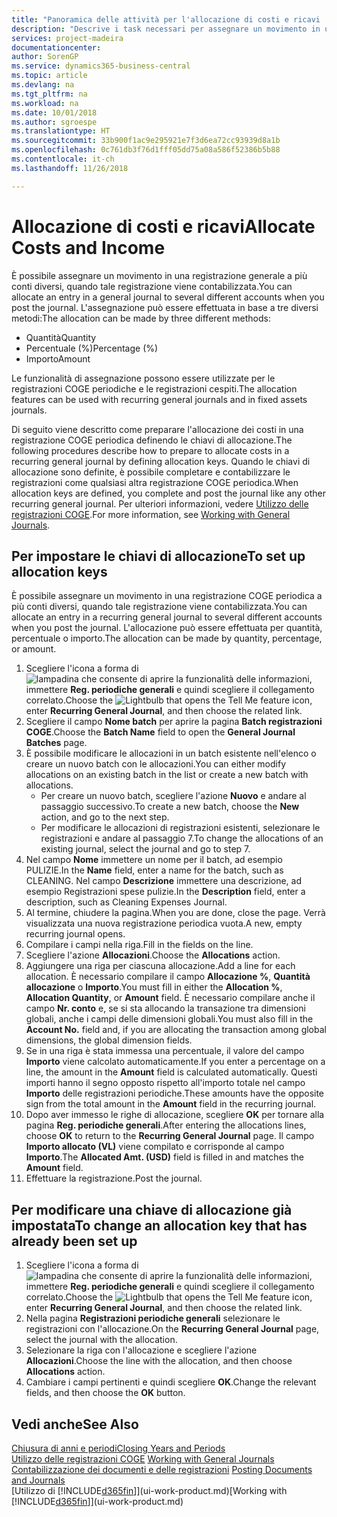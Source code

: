 ```yaml
---
title: "Panoramica delle attività per l'allocazione di costi e ricavi | Documenti Microsoft"
description: "Descrive i task necessari per assegnare un movimento in una registrazione COGE a più conti diversi, quando tale registrazione viene contabilizzata."
services: project-madeira
documentationcenter: 
author: SorenGP
ms.service: dynamics365-business-central
ms.topic: article
ms.devlang: na
ms.tgt_pltfrm: na
ms.workload: na
ms.date: 10/01/2018
ms.author: sgroespe
ms.translationtype: HT
ms.sourcegitcommit: 33b900f1ac9e295921e7f3d6ea72cc93939d8a1b
ms.openlocfilehash: 0c761db3f76d1fff05dd75a08a586f52386b5b88
ms.contentlocale: it-ch
ms.lasthandoff: 11/26/2018

---
```

# <a name="allocate-costs-and-income"></a><span data-ttu-id="8a1e0-103">Allocazione di costi e ricavi</span><span class="sxs-lookup"><span data-stu-id="8a1e0-103">Allocate Costs and Income</span></span>
<span data-ttu-id="8a1e0-104">È possibile assegnare un movimento in una registrazione generale a più conti diversi, quando tale registrazione viene contabilizzata.</span><span class="sxs-lookup"><span data-stu-id="8a1e0-104">You can allocate an entry in a general journal to several different accounts when you post the journal.</span></span> <span data-ttu-id="8a1e0-105">L'assegnazione può essere effettuata in base a tre diversi metodi:</span><span class="sxs-lookup"><span data-stu-id="8a1e0-105">The allocation can be made by three different methods:</span></span>

* <span data-ttu-id="8a1e0-106">Quantità</span><span class="sxs-lookup"><span data-stu-id="8a1e0-106">Quantity</span></span>
* <span data-ttu-id="8a1e0-107">Percentuale (%)</span><span class="sxs-lookup"><span data-stu-id="8a1e0-107">Percentage (%)</span></span>
* <span data-ttu-id="8a1e0-108">Importo</span><span class="sxs-lookup"><span data-stu-id="8a1e0-108">Amount</span></span>

<span data-ttu-id="8a1e0-109">Le funzionalità di assegnazione possono essere utilizzate per le registrazioni COGE periodiche e le registrazioni cespiti.</span><span class="sxs-lookup"><span data-stu-id="8a1e0-109">The allocation features can be used with recurring general journals and in fixed assets journals.</span></span>
<!--You can also distribute the cost or revenue of a line to an intercompany partner when you post a sales or purchase document. When you post the document, a line will be posted in your general journal, and a corresponding line will be created in the intercompany outbox.-->

<span data-ttu-id="8a1e0-110">Di seguito viene descritto come preparare l'allocazione dei costi in una registrazione COGE periodica definendo le chiavi di allocazione.</span><span class="sxs-lookup"><span data-stu-id="8a1e0-110">The following procedures describe how to prepare to allocate costs in a recurring general journal by defining allocation keys.</span></span> <span data-ttu-id="8a1e0-111">Quando le chiavi di allocazione sono definite, è possibile completare e contabilizzare le registrazioni come qualsiasi altra registrazione COGE periodica.</span><span class="sxs-lookup"><span data-stu-id="8a1e0-111">When allocation keys are defined, you complete and post the journal like any other recurring general journal.</span></span> <span data-ttu-id="8a1e0-112">Per ulteriori informazioni, vedere [Utilizzo delle registrazioni COGE](ui-work-general-journals.md).</span><span class="sxs-lookup"><span data-stu-id="8a1e0-112">For more information, see [Working with General Journals](ui-work-general-journals.md).</span></span>

## <a name="to-set-up-allocation-keys"></a><span data-ttu-id="8a1e0-113">Per impostare le chiavi di allocazione</span><span class="sxs-lookup"><span data-stu-id="8a1e0-113">To set up allocation keys</span></span>
<span data-ttu-id="8a1e0-114">È possibile assegnare un movimento in una registrazione COGE periodica a più conti diversi, quando tale registrazione viene contabilizzata.</span><span class="sxs-lookup"><span data-stu-id="8a1e0-114">You can allocate an entry in a recurring general journal to several different accounts when you post the journal.</span></span> <span data-ttu-id="8a1e0-115">L'allocazione può essere effettuata per quantità, percentuale o importo.</span><span class="sxs-lookup"><span data-stu-id="8a1e0-115">The allocation can be made by quantity, percentage, or amount.</span></span>
1. <span data-ttu-id="8a1e0-116">Scegliere l'icona a forma di ![lampadina che consente di aprire la funzionalità delle informazioni](media/ui-search/search_small.png "Informazioni sull'operazione che si desidera eseguire"), immettere **Reg. periodiche generali** e quindi scegliere il collegamento correlato.</span><span class="sxs-lookup"><span data-stu-id="8a1e0-116">Choose the ![Lightbulb that opens the Tell Me feature](media/ui-search/search_small.png "Tell me what you want to do") icon, enter **Recurring General Journal**, and then choose the related link.</span></span>
2. <span data-ttu-id="8a1e0-117">Scegliere il campo **Nome batch** per aprire la pagina **Batch registrazioni COGE**.</span><span class="sxs-lookup"><span data-stu-id="8a1e0-117">Choose the **Batch Name** field to open the **General Journal Batches** page.</span></span>
3. <span data-ttu-id="8a1e0-118">È possibile modificare le allocazioni in un batch esistente nell'elenco o creare un nuovo batch con le allocazioni.</span><span class="sxs-lookup"><span data-stu-id="8a1e0-118">You can either modify allocations on an existing batch in the list or create a new batch with allocations.</span></span>
   * <span data-ttu-id="8a1e0-119">Per creare un nuovo batch, scegliere l'azione **Nuovo** e andare al passaggio successivo.</span><span class="sxs-lookup"><span data-stu-id="8a1e0-119">To create a new batch, choose the **New** action, and go to the next step.</span></span>
   * <span data-ttu-id="8a1e0-120">Per modificare le allocazioni di registrazioni esistenti, selezionare le registrazioni e andare al passaggio 7.</span><span class="sxs-lookup"><span data-stu-id="8a1e0-120">To change the allocations of an existing journal, select the journal and go to step 7.</span></span>    
4. <span data-ttu-id="8a1e0-121">Nel campo **Nome** immettere un nome per il batch, ad esempio PULIZIE.</span><span class="sxs-lookup"><span data-stu-id="8a1e0-121">In the **Name** field, enter a name for the batch, such as CLEANING.</span></span> <span data-ttu-id="8a1e0-122">Nel campo **Descrizione** immettere una descrizione, ad esempio Registrazioni spese pulizie.</span><span class="sxs-lookup"><span data-stu-id="8a1e0-122">In the **Description** field, enter a description, such as Cleaning Expenses Journal.</span></span>
5. <span data-ttu-id="8a1e0-123">Al termine, chiudere la pagina.</span><span class="sxs-lookup"><span data-stu-id="8a1e0-123">When you are done, close the page.</span></span> <span data-ttu-id="8a1e0-124">Verrà visualizzata una nuova registrazione periodica vuota.</span><span class="sxs-lookup"><span data-stu-id="8a1e0-124">A new, empty recurring journal opens.</span></span>
6. <span data-ttu-id="8a1e0-125">Compilare i campi nella riga.</span><span class="sxs-lookup"><span data-stu-id="8a1e0-125">Fill in the fields on the line.</span></span>
7. <span data-ttu-id="8a1e0-126">Scegliere l'azione **Allocazioni**.</span><span class="sxs-lookup"><span data-stu-id="8a1e0-126">Choose the **Allocations** action.</span></span>
8. <span data-ttu-id="8a1e0-127">Aggiungere una riga per ciascuna allocazione.</span><span class="sxs-lookup"><span data-stu-id="8a1e0-127">Add a line for each allocation.</span></span> <span data-ttu-id="8a1e0-128">È necessario compilare il campo **Allocazione %**, **Quantità allocazione** o **Importo**.</span><span class="sxs-lookup"><span data-stu-id="8a1e0-128">You must fill in either the **Allocation %**, **Allocation Quantity**, or **Amount** field.</span></span> <span data-ttu-id="8a1e0-129">È necessario compilare anche il campo **Nr. conto** e, se si sta allocando la transazione tra dimensioni globali, anche i campi delle dimensioni globali.</span><span class="sxs-lookup"><span data-stu-id="8a1e0-129">You must also fill in the **Account No.** field and, if you are allocating the transaction among global dimensions, the global dimension fields.</span></span>
9. <span data-ttu-id="8a1e0-130">Se in una riga è stata immessa una percentuale, il valore del campo **Importo** viene calcolato automaticamente.</span><span class="sxs-lookup"><span data-stu-id="8a1e0-130">If you enter a percentage on a line, the amount in the **Amount** field is calculated automatically.</span></span> <span data-ttu-id="8a1e0-131">Questi importi hanno il segno opposto rispetto all'importo totale nel campo **Importo** delle registrazioni periodiche.</span><span class="sxs-lookup"><span data-stu-id="8a1e0-131">These amounts have the opposite sign from the total amount in the **Amount** field in the recurring journal.</span></span>
10. <span data-ttu-id="8a1e0-132">Dopo aver immesso le righe di allocazione, scegliere **OK** per tornare alla pagina **Reg. periodiche generali**.</span><span class="sxs-lookup"><span data-stu-id="8a1e0-132">After entering the allocations lines, choose **OK** to return to the **Recurring General Journal** page.</span></span> <span data-ttu-id="8a1e0-133">Il campo **Importo allocato (VL)** viene compilato e corrisponde al campo **Importo**.</span><span class="sxs-lookup"><span data-stu-id="8a1e0-133">The **Allocated Amt. (USD)** field is filled in and matches the **Amount** field.</span></span>
11. <span data-ttu-id="8a1e0-134">Effettuare la registrazione.</span><span class="sxs-lookup"><span data-stu-id="8a1e0-134">Post the journal.</span></span>

## <a name="to-change-an-allocation-key-that-has-already-been-set-up"></a><span data-ttu-id="8a1e0-135">Per modificare una chiave di allocazione già impostata</span><span class="sxs-lookup"><span data-stu-id="8a1e0-135">To change an allocation key that has already been set up</span></span>
1. <span data-ttu-id="8a1e0-136">Scegliere l'icona a forma di ![lampadina che consente di aprire la funzionalità delle informazioni](media/ui-search/search_small.png "Informazioni sull'operazione che si desidera eseguire"), immettere **Reg. periodiche generali** e quindi scegliere il collegamento correlato.</span><span class="sxs-lookup"><span data-stu-id="8a1e0-136">Choose the ![Lightbulb that opens the Tell Me feature](media/ui-search/search_small.png "Tell me what you want to do") icon, enter **Recurring General Journal**, and then choose the related link.</span></span>
2. <span data-ttu-id="8a1e0-137">Nella pagina **Registrazioni periodiche generali** selezionare le registrazioni con l'allocazione.</span><span class="sxs-lookup"><span data-stu-id="8a1e0-137">On the **Recurring General Journal** page, select the journal with the allocation.</span></span>
3. <span data-ttu-id="8a1e0-138">Selezionare la riga con l'allocazione e scegliere l'azione **Allocazioni**.</span><span class="sxs-lookup"><span data-stu-id="8a1e0-138">Choose the line with the allocation, and then choose **Allocations** action.</span></span>
4. <span data-ttu-id="8a1e0-139">Cambiare i campi pertinenti e quindi scegliere **OK**.</span><span class="sxs-lookup"><span data-stu-id="8a1e0-139">Change the relevant fields, and then choose the **OK** button.</span></span>

## <a name="see-also"></a><span data-ttu-id="8a1e0-140">Vedi anche</span><span class="sxs-lookup"><span data-stu-id="8a1e0-140">See Also</span></span>
[<span data-ttu-id="8a1e0-141">Chiusura di anni e periodi</span><span class="sxs-lookup"><span data-stu-id="8a1e0-141">Closing Years and Periods</span></span>](year-close-years-periods.md)  
<span data-ttu-id="8a1e0-142">[Utilizzo delle registrazioni COGE](ui-work-general-journals.md)  </span><span class="sxs-lookup"><span data-stu-id="8a1e0-142">[Working with General Journals](ui-work-general-journals.md)  </span></span>  
<span data-ttu-id="8a1e0-143">[Contabilizzazione dei documenti e delle registrazioni](ui-post-documents-journals.md)  </span><span class="sxs-lookup"><span data-stu-id="8a1e0-143">[Posting Documents and Journals](ui-post-documents-journals.md)  </span></span>  
<span data-ttu-id="8a1e0-144">[Utilizzo di [!INCLUDE[d365fin](includes/d365fin_md.md)]](ui-work-product.md)</span><span class="sxs-lookup"><span data-stu-id="8a1e0-144">[Working with [!INCLUDE[d365fin](includes/d365fin_md.md)]](ui-work-product.md)</span></span>

